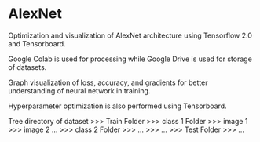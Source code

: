 # AlexNet
Optimization and visualization of AlexNet architecture using Tensorflow 2.0 and Tensorboard.

Google Colab is used for processing while Google Drive is used for storage of datasets.

Graph visualization of loss, accuracy, and gradients for better understanding of neural network in training.

Hyperparameter optimization is also performed using Tensorboard.



Tree directory of dataset
	>>> Train Folder
		>>> class 1 Folder
			>>> image 1
			>>> image 2
            ...
		>>> class 2 Folder
            >>> ...
        >>> ...
    >>> Test Folder
        >>> ...
